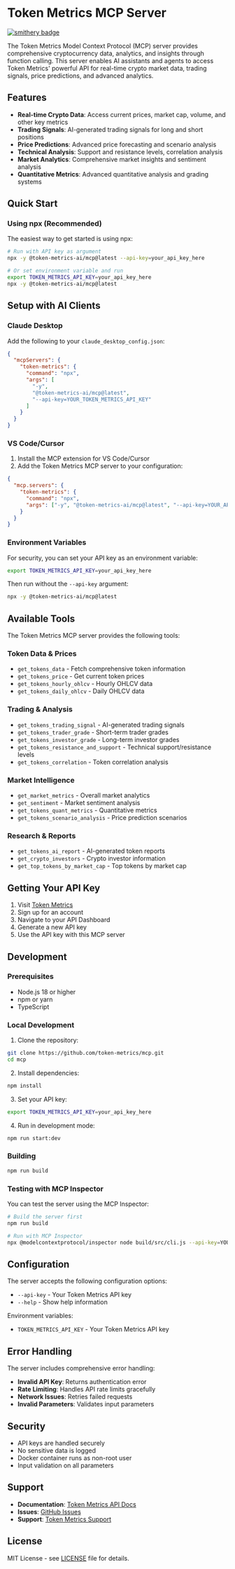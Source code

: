 # Token Metrics MCP Server

[![smithery badge](https://smithery.ai/badge/@token-metrics/mcp)](https://smithery.ai/server/@token-metrics/mcp)

The Token Metrics Model Context Protocol (MCP) server provides comprehensive cryptocurrency data, analytics, and insights through function calling. This server enables AI assistants and agents to access Token Metrics' powerful API for real-time crypto market data, trading signals, price predictions, and advanced analytics.

## Features

- **Real-time Crypto Data**: Access current prices, market cap, volume, and other key metrics
- **Trading Signals**: AI-generated trading signals for long and short positions
- **Price Predictions**: Advanced price forecasting and scenario analysis
- **Technical Analysis**: Support and resistance levels, correlation analysis
- **Market Analytics**: Comprehensive market insights and sentiment analysis
- **Quantitative Metrics**: Advanced quantitative analysis and grading systems

## Quick Start

### Using npx (Recommended)

The easiest way to get started is using npx:

```bash
# Run with API key as argument
npx -y @token-metrics-ai/mcp@latest --api-key=your_api_key_here

# Or set environment variable and run
export TOKEN_METRICS_API_KEY=your_api_key_here
npx -y @token-metrics-ai/mcp@latest
```

## Setup with AI Clients

### Claude Desktop

Add the following to your `claude_desktop_config.json`:

```json
{
  "mcpServers": {
    "token-metrics": {
      "command": "npx",
      "args": [
        "-y",
        "@token-metrics-ai/mcp@latest",
        "--api-key=YOUR_TOKEN_METRICS_API_KEY"
      ]
    }
  }
}
```

### VS Code/Cursor

1. Install the MCP extension for VS Code/Cursor
2. Add the Token Metrics MCP server to your configuration:

```json
{
  "mcp.servers": {
    "token-metrics": {
      "command": "npx",
      "args": ["-y", "@token-metrics-ai/mcp@latest", "--api-key=YOUR_API_KEY"]
    }
  }
}
```

### Environment Variables

For security, you can set your API key as an environment variable:

```bash
export TOKEN_METRICS_API_KEY=your_api_key_here
```

Then run without the `--api-key` argument:

```bash
npx -y @token-metrics-ai/mcp@latest
```

## Available Tools

The Token Metrics MCP server provides the following tools:

### Token Data & Prices

- `get_tokens_data` - Fetch comprehensive token information
- `get_tokens_price` - Get current token prices
- `get_tokens_hourly_ohlcv` - Hourly OHLCV data
- `get_tokens_daily_ohlcv` - Daily OHLCV data

### Trading & Analysis

- `get_tokens_trading_signal` - AI-generated trading signals
- `get_tokens_trader_grade` - Short-term trader grades
- `get_tokens_investor_grade` - Long-term investor grades
- `get_tokens_resistance_and_support` - Technical support/resistance levels
- `get_tokens_correlation` - Token correlation analysis

### Market Intelligence

- `get_market_metrics` - Overall market analytics
- `get_sentiment` - Market sentiment analysis
- `get_tokens_quant_metrics` - Quantitative metrics
- `get_tokens_scenario_analysis` - Price prediction scenarios

### Research & Reports

- `get_tokens_ai_report` - AI-generated token reports
- `get_crypto_investors` - Crypto investor information
- `get_top_tokens_by_market_cap` - Top tokens by market cap

## Getting Your API Key

1. Visit [Token Metrics](https://app.tokenmetrics.com/en)
2. Sign up for an account
3. Navigate to your API Dashboard
4. Generate a new API key
5. Use the API key with this MCP server

## Development

### Prerequisites

- Node.js 18 or higher
- npm or yarn
- TypeScript

### Local Development

1. Clone the repository:

```bash
git clone https://github.com/token-metrics/mcp.git
cd mcp
```

2. Install dependencies:

```bash
npm install
```

3. Set your API key:

```bash
export TOKEN_METRICS_API_KEY=your_api_key_here
```

4. Run in development mode:

```bash
npm run start:dev
```

### Building

```bash
npm run build
```

### Testing with MCP Inspector

You can test the server using the MCP Inspector:

```bash
# Build the server first
npm run build

# Run with MCP Inspector
npx @modelcontextprotocol/inspector node build/src/cli.js --api-key=YOUR_API_KEY
```

## Configuration

The server accepts the following configuration options:

- `--api-key` - Your Token Metrics API key
- `--help` - Show help information

Environment variables:

- `TOKEN_METRICS_API_KEY` - Your Token Metrics API key

## Error Handling

The server includes comprehensive error handling:

- **Invalid API Key**: Returns authentication error
- **Rate Limiting**: Handles API rate limits gracefully
- **Network Issues**: Retries failed requests
- **Invalid Parameters**: Validates input parameters

## Security

- API keys are handled securely
- No sensitive data is logged
- Docker container runs as non-root user
- Input validation on all parameters

## Support

- **Documentation**: [Token Metrics API Docs](https://developer.tokenmetrics.com)
- **Issues**: [GitHub Issues](https://github.com/token-metrics/mcp/issues)
- **Support**: [Token Metrics Support](https://www.tokenmetrics.com/contact-us)

## License

MIT License - see [LICENSE](LICENSE) file for details.
